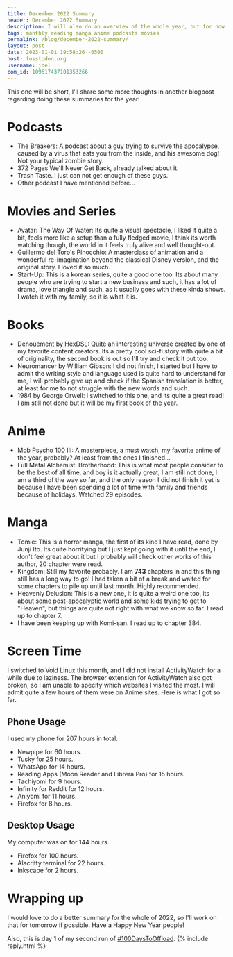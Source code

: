 ```yaml
---
title: December 2022 Summary
header: December 2022 Summary
description: I will also do an overview of the whole year, but for now this will have to suffice, I got some time, so it will be done tomorrow probably
tags: monthly reading manga anime podcasts movies
permalink: /blog/december-2022-summary/
layout: post
date: 2023-01-01 19:58:26 -0500
host: fosstodon.org
username: joel
com_id: 109617437101353266
---
```


This one will be short, I'll share some more thoughts in another blogpost regarding doing these summaries for the year!

# Podcasts

- The Breakers: A podcast about a guy trying to survive the apocalypse, caused by a virus that eats you from the inside, and his awesome dog! Not your typical zombie story.
- 372 Pages We'll Never Get Back, already talked about it.
- Trash Taste. I just can not get enough of these guys.
- Other podcast I have mentioned before...

# Movies and Series

- Avatar: The Way Of Water: Its quite a visual spectacle, I liked it quite a bit, feels more like a setup than a fully fledged movie, I think its worth watching though, the world in it feels truly alive and well thought-out.
- Guillermo del Toro's Pinocchio: A masterclass of animation and a wonderful re-imagination beyond the classical Disney version, and the original story. I loved it so much.
- Start-Up: This is a korean series, quite a good one too. Its about many people who are trying to start a new business and such, it has a lot of drama, love triangle and such, as it usually goes with these kinda shows. I watch it with my family, so it is what it is.

# Books

- Denouement by HexDSL: Quite an interesting universe created by one of my favorite content creators. Its a pretty cool sci-fi story with quite a bit of originality, the second book is out so I'll try and check it out too.
- Neuromancer by William Gibson: I did not finish, I started but I have to admit the writing style and language used is quite hard to understand for me, I will probably give up and check if the Spanish translation is better, at least for me to not struggle with the new words and such.
- 1984 by George Orwell: I switched to this one, and its quite a great read! I am still not done but it will be my first book of the year.

# Anime

- Mob Psycho 100 III: A masterpiece, a must watch, my favorite anime of the year, probably? At least from the ones I finished...
- Full Metal Alchemist: Brotherhood: This is what most people consider to be the best of all time, and boy is it actually great, I am still not done, I am a third of the way so far, and the only reason I did not finish it yet is because I have been spending a lot of time with family and friends because of holidays. Watched 29 episodes.

# Manga

- Tomie: This is a horror manga, the first of its kind I have read, done by Junji Ito. Its quite horrifying but I just kept going with it until the end, I don't feel great about it but I probably will check other works of this author, 20 chapter were read.
- Kingdom: Still my favorite probably. I am **743** chapters in and this thing still has a long way to go! I had taken a bit of a break and waited for some chapters to pile up until last month. Highly recommended.
- Heavenly Delusion: This is a new one, it is quite a weird one too, its about some post-apocalyptic world and some kids trying to get to "Heaven", but things are quite not right with what we know so far. I read up to chapter 7.
- I have been keeping up with Komi-san. I read up to chapter 384.

# Screen Time

I switched to Void Linux this month, and I did not install ActivityWatch for a while due to laziness. The browser extension for ActivityWatch also got broken, so I am unable to specify which websites I visited the most. I will admit quite a few hours of them were on Anime sites. Here is what I got so far. 


## Phone Usage

I used my phone for 207 hours in total.

- Newpipe for 60 hours.
- Tusky for 25 hours.
- WhatsApp for 14 hours.
- Reading Apps (Moon Reader and Librera Pro) for 15 hours.
- Tachiyomi for 9 hours.
- Infinity for Reddit for 12 hours.
- Aniyomi for 11 hours.
- Firefox for 8 hours.

## Desktop Usage


My computer was on for 144 hours.

- Firefox for 100 hours.
- Alacritty terminal for 22 hours.
- Inkscape for 2 hours.


# Wrapping up

I would love to do a better summary for the whole of 2022, so I'll work on that for tomorrow if possible. Have a Happy New Year people!

Also, this is day 1 of my second run of [#100DaysToOffload](https://100daystooffload.com).
{% include reply.html %}

